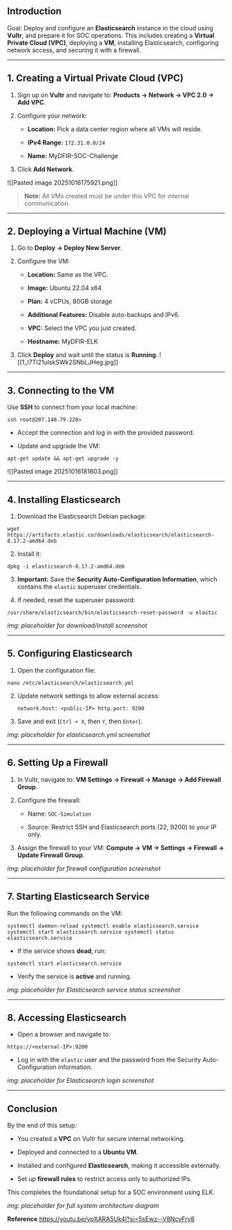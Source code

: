 ## Introduction

Goal: Deploy and configure an **Elasticsearch** instance in the cloud using **Vultr**, and prepare it for SOC operations. This includes creating a **Virtual Private Cloud (VPC)**, deploying a **VM**, installing Elasticsearch, configuring network access, and securing it with a firewall.

---

## 1. Creating a Virtual Private Cloud (VPC)

1. Sign up on **Vultr** and navigate to: **Products → Network → VPC 2.0 → Add VPC**.

    
2. Configure your network:
    
    - **Location:** Pick a data center region where all VMs will reside.
        
    - **IPv4 Range:** `172.31.0.0/24`
        
    - **Name:** MyDFIR-SOC-Challenge
        
3. Click **Add Network**.
    
![[Pasted image 20251016175921.png]]
> **Note:** All VMs created must be under this VPC for internal communication.

---

## 2. Deploying a Virtual Machine (VM)

1. Go to **Deploy → Deploy New Server**.
    
2. Configure the VM:
    
    - **Location:** Same as the VPC.
        
    - **Image:** Ubuntu 22.04 x64
        
    - **Plan:** 4 vCPUs, 80GB storage
        
    - **Additional Features:** Disable auto-backups and IPv6.
        
    - **VPC:** Select the VPC you just created.
        
    - **Hostname:**  MyDFIR-ELK
        
3. Click **Deploy** and wait until the status is **Running**.
    ![[1_l7TI21uIskSWk2SNbLJHeg.jpg]]


---

## 3. Connecting to the VM

Use **SSH** to connect from your local machine:

`ssh root@207.148.79.228>`

- Accept the connection and log in with the provided password.
    
- Update and upgrade the VM:
    

`apt-get update && apt-get upgrade -y`

![[Pasted image 20251016181603.png]]

---

## 4. Installing Elasticsearch

1. Download the Elasticsearch Debian package:
    

`wget https://artifacts.elastic.co/downloads/elasticsearch/elasticsearch-8.17.2-amd64.deb`

2. Install it:
    

`dpkg -i elasticsearch-8.17.2-amd64.deb`

3. **Important:** Save the **Security Auto-Configuration Information**, which contains the `elastic` superuser credentials.
    
4. If needed, reset the superuser password:
    

`/usr/share/elasticsearch/bin/elasticsearch-reset-password -u elastic`

_img: placeholder for download/install screenshot_

---

## 5. Configuring Elasticsearch

1. Open the configuration file:
    

`nano /etc/elasticsearch/elasticsearch.yml`

2. Update network settings to allow external access:
    
    `network.host: <public-IP> http.port: 9200`
    
3. Save and exit (`Ctrl + X`, then `Y`, then `Enter`).
    

_img: placeholder for elasticsearch.yml screenshot_

---

## 6. Setting Up a Firewall

1. In Vultr, navigate to: **VM Settings → Firewall → Manage → Add Firewall Group**.
    
2. Configure the firewall:
    
    - Name: `SOC-Simulation`
        
    - Source: Restrict SSH and Elasticsearch ports (22, 9200) to your IP only.
        
3. Assign the firewall to your VM: **Compute → VM → Settings → Firewall → Update Firewall Group**.
    

_img: placeholder for firewall configuration screenshot_

---

## 7. Starting Elasticsearch Service

Run the following commands on the VM:

`systemctl daemon-reload systemctl enable elasticsearch.service systemctl start elasticsearch.service systemctl status elasticsearch.service`

- If the service shows **dead**, run:
    

`systemctl start elasticsearch.service`

- Verify the service is **active** and running.
    

_img: placeholder for Elasticsearch service status screenshot_

---

## 8. Accessing Elasticsearch

- Open a browser and navigate to:
    

`https://<external-IP>:9200`

- Log in with the `elastic` user and the password from the Security Auto-Configuration information.
    

_img: placeholder for Elasticsearch login screenshot_

---

## Conclusion

By the end of this setup:

- You created a **VPC** on Vultr for secure internal networking.
    
- Deployed and connected to a **Ubuntu VM**.
    
- Installed and configured **Elasticsearch**, making it accessible externally.
    
- Set up **firewall rules** to restrict access only to authorized IPs.
    

This completes the foundational setup for a SOC environment using ELK.

_img: placeholder for full system architecture diagram_


**Reference**
https://youtu.be/ypXARA5Uk4I?si=5sEwz--V8NcvFry8